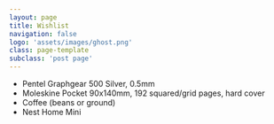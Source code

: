```yaml
---
layout: page
title: Wishlist
navigation: false
logo: 'assets/images/ghost.png'
class: page-template
subclass: 'post page'
---
```


<p>
  <ul>
	<li>Pentel Graphgear 500 Silver, 0.5mm</li>
	<li>Moleskine Pocket 90x140mm, 192 squared/grid pages, hard cover</li>
	<li>Coffee (beans or ground)</li>
	<li>Nest Home Mini</li>
  </ul>
</p>
